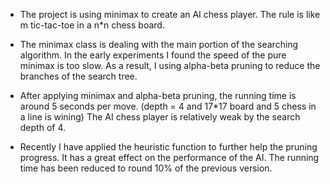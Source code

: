 + The project is using minimax to create an AI chess player. The rule is like m tic-tac-toe in a n*n chess board.

+ The minimax class is dealing with the main portion of the searching algorithm. In the early experiments I found the speed of the pure minimax is too slow. As a result, I using alpha-beta pruning to reduce the branches of the search tree. 

+ After applying minimax and alpha-beta pruning, the running time is around 5 seconds per move. (depth = 4 and 17*17 board and 5 chess in a line is wining) The AI chess player is relatively weak by the search depth of 4. 

+ Recently I have applied the heuristic function to further help the pruning progress. It has a great effect on the performance of the AI. The running time has been reduced to round 10% of the previous version.
